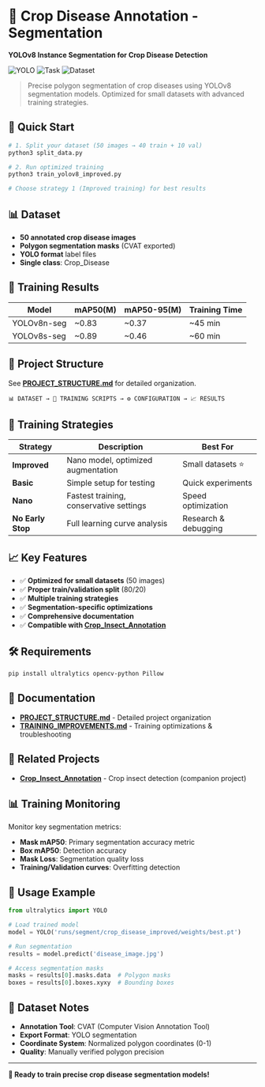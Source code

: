 # 🌱 Crop Disease Annotation - Segmentation

**YOLOv8 Instance Segmentation for Crop Disease Detection**

![YOLO](https://img.shields.io/badge/YOLO-v8-blue?style=for-the-badge)
![Task](https://img.shields.io/badge/Task-Segmentation-green?style=for-the-badge)
![Dataset](https://img.shields.io/badge/Dataset-50_Images-orange?style=for-the-badge)

> Precise polygon segmentation of crop diseases using YOLOv8 segmentation models. Optimized for small datasets with advanced training strategies.

## 🚀 Quick Start

```bash
# 1. Split your dataset (50 images → 40 train + 10 val)
python3 split_data.py

# 2. Run optimized training
python3 train_yolov8_improved.py

# Choose strategy 1 (Improved training) for best results
```

## 📊 Dataset

- **50 annotated crop disease images**
- **Polygon segmentation masks** (CVAT exported)
- **YOLO format** label files
- **Single class**: Crop_Disease

## 🎯 Training Results

| Model | mAP50(M) | mAP50-95(M) | Training Time |
|-------|----------|-------------|---------------|
| YOLOv8n-seg | ~0.83 | ~0.37 | ~45 min |
| YOLOv8s-seg | ~0.89 | ~0.46 | ~60 min |

## 📁 Project Structure

See **[PROJECT_STRUCTURE.md](PROJECT_STRUCTURE.md)** for detailed organization.

```
📊 DATASET → 🧠 TRAINING SCRIPTS → ⚙️ CONFIGURATION → 📈 RESULTS
```

## 🔧 Training Strategies

| Strategy | Description | Best For |
|----------|-------------|----------|
| **Improved** | Nano model, optimized augmentation | Small datasets ⭐ |
| **Basic** | Simple setup for testing | Quick experiments |
| **Nano** | Fastest training, conservative settings | Speed optimization |
| **No Early Stop** | Full learning curve analysis | Research & debugging |

## 📈 Key Features

- ✅ **Optimized for small datasets** (50 images)
- ✅ **Proper train/validation split** (80/20)
- ✅ **Multiple training strategies**
- ✅ **Segmentation-specific optimizations**
- ✅ **Comprehensive documentation**
- ✅ **Compatible with [Crop_Insect_Annotation](https://github.com/Iamyashsiwach/crop_Insect_Annotation)**

## 🛠️ Requirements

```bash
pip install ultralytics opencv-python Pillow
```

## 📖 Documentation

- **[PROJECT_STRUCTURE.md](PROJECT_STRUCTURE.md)** - Detailed project organization
- **[TRAINING_IMPROVEMENTS.md](TRAINING_IMPROVEMENTS.md)** - Training optimizations & troubleshooting

## 🤝 Related Projects

- **[Crop_Insect_Annotation](https://github.com/Iamyashsiwach/crop_Insect_Annotation)** - Crop insect detection (companion project)

## 📊 Training Monitoring

Monitor key segmentation metrics:
- **Mask mAP50**: Primary segmentation accuracy metric
- **Box mAP50**: Detection accuracy
- **Mask Loss**: Segmentation quality loss
- **Training/Validation curves**: Overfitting detection

## 🎯 Usage Example

```python
from ultralytics import YOLO

# Load trained model
model = YOLO('runs/segment/crop_disease_improved/weights/best.pt')

# Run segmentation
results = model.predict('disease_image.jpg')

# Access segmentation masks
masks = results[0].masks.data  # Polygon masks
boxes = results[0].boxes.xyxy  # Bounding boxes
```

## 🌱 Dataset Notes

- **Annotation Tool**: CVAT (Computer Vision Annotation Tool)
- **Export Format**: YOLO segmentation
- **Coordinate System**: Normalized polygon coordinates (0-1)
- **Quality**: Manually verified polygon precision

---

**🎉 Ready to train precise crop disease segmentation models!** 
